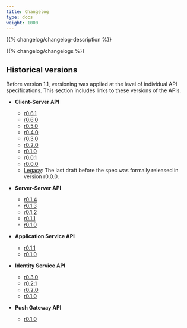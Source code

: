 ```yaml
---
title: Changelog
type: docs
weight: 1000
---
```


{{% changelog/changelog-description %}}

{{% changelog/changelogs %}}

<h2 id="historical-versions" class="no-numbers">Historical versions</h2>

Before version 1.1, versioning was applied at the level of individual API specifications. This section includes links to these versions of the APIs.

* **Client-Server API**
  -   [r0.6.1](https://matrix.org/docs/spec/client_server/r0.6.1.html)
  -   [r0.6.0](https://matrix.org/docs/spec/client_server/r0.6.0.html)
  -   [r0.5.0](https://matrix.org/docs/spec/client_server/r0.5.0.html)
  -   [r0.4.0](https://matrix.org/docs/spec/client_server/r0.4.0.html)
  -   [r0.3.0](https://matrix.org/docs/spec/client_server/r0.3.0.html)
  -   [r0.2.0](https://matrix.org/docs/spec/client_server/r0.2.0.html)
  -   [r0.1.0](https://matrix.org/docs/spec/client_server/r0.1.0.html)
  -   [r0.0.1](https://matrix.org/docs/spec/r0.0.1/client_server.html)
  -   [r0.0.0](https://matrix.org/docs/spec/r0.0.0/client_server.html)
  -   [Legacy](https://matrix.org/docs/spec/legacy/#client-server-api):
      The last draft before the spec was formally released in version
      r0.0.0.

* **Server-Server API**
  -   [r0.1.4](https://matrix.org/docs/spec/server_server/r0.1.4.html)
  -   [r0.1.3](https://matrix.org/docs/spec/server_server/r0.1.3.html)
  -   [r0.1.2](https://matrix.org/docs/spec/server_server/r0.1.2.html)
  -   [r0.1.1](https://matrix.org/docs/spec/server_server/r0.1.1.html)
  -   [r0.1.0](https://matrix.org/docs/spec/server_server/r0.1.0.html)

* **Application Service API**
  -   [r0.1.1](https://matrix.org/docs/spec/application_service/r0.1.1.html)
  -   [r0.1.0](https://matrix.org/docs/spec/application_service/r0.1.0.html)

* **Identity Service API**
  -   [r0.3.0](https://matrix.org/docs/spec/identity_service/r0.3.0.html)
  -   [r0.2.1](https://matrix.org/docs/spec/identity_service/r0.2.1.html)
  -   [r0.2.0](https://matrix.org/docs/spec/identity_service/r0.2.0.html)
  -   [r0.1.0](https://matrix.org/docs/spec/identity_service/r0.1.0.html)

* **Push Gateway API**
  -   [r0.1.0](https://matrix.org/docs/spec/push_gateway/r0.1.0.html)
